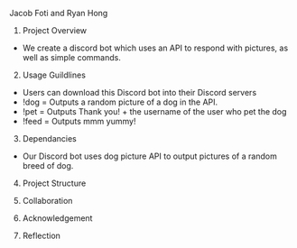 Jacob Foti and Ryan Hong 


1. Project Overview 
- We create a discord bot which uses an API to respond with pictures, as well as simple commands. 

2. Usage Guildlines 
- Users can download this Discord bot into their Discord servers
- !dog = Outputs a random picture of a dog in the API. 
- !pet = Outputs Thank you! + the username of the user who pet the dog
- !feed =  Outputs mmm yummy! 

3. Dependancies 
- Our Discord bot uses dog picture API to output pictures of a random breed of dog. 
  
4. Project Structure

5. Collaboration 
  

6. Acknowledgement 

7. Reflection 
